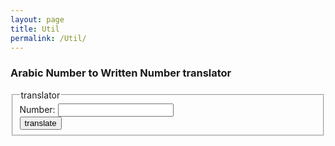 ```yaml
---
layout: page
title: Util 
permalink: /Util/
---
```


### Arabic Number to Written Number translator

<form>
 <fieldset>
  <legend> translator </legend>
  Number: <input id='number' type="number"><br>
  <button name="button" onclick="translate"> translate </button>
 </fieldset>
</form>
  <p id="result"></p>

<script>
function translate() {
	console.log('here');
	var number = document.getElementById('number').value;
	console.log(number);
	document.getElementById("result").innerHTML = writtenNumber(number);
}
</script>

<script src="//code.jquery.com/jquery-1.11.2.min.js"></script>
<script src="/assets/js/util.js"></script>
